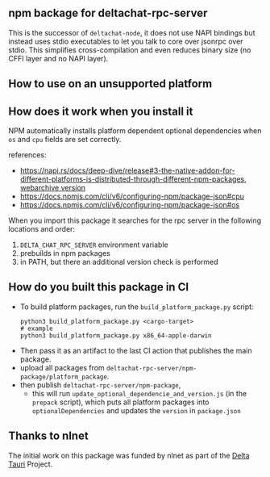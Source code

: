 ## npm backage for deltachat-rpc-server

This is the successor of `deltachat-node`,
it does not use NAPI bindings but instead uses stdio executables
to let you talk to core over jsonrpc over stdio.
This simplifies cross-compilation and even reduces binary size (no CFFI layer and no NAPI layer).

## How to use on an unsupported platform

<!-- todo instructions, will uses an env var for pointing to `deltachat-rpx-server` binary -->

## How does it work when you install it

NPM automatically installs platform dependent optional dependencies when `os` and `cpu` fields are set correctly.

references:
- https://napi.rs/docs/deep-dive/release#3-the-native-addon-for-different-platforms-is-distributed-through-different-npm-packages, [webarchive version](https://web.archive.org/web/20240309234250/https://napi.rs/docs/deep-dive/release#3-the-native-addon-for-different-platforms-is-distributed-through-different-npm-packages)
- https://docs.npmjs.com/cli/v6/configuring-npm/package-json#cpu
- https://docs.npmjs.com/cli/v6/configuring-npm/package-json#os

When you import this package it searches for the rpc server in the following locations and order:
1. `DELTA_CHAT_RPC_SERVER` environment variable
2. prebuilds in npm packages
3. in PATH, but there an additional version check is performed

## How do you built this package in CI

- To build platform packages, run the `build_platform_package.py` script:
    ```
    python3 build_platform_package.py <cargo-target>
    # example
    python3 build_platform_package.py x86_64-apple-darwin
    ```
- Then pass it as an artifact to the last CI action that publishes the main package.
- upload all packages from `deltachat-rpc-server/npm-package/platform_package`.
- then publish `deltachat-rpc-server/npm-package`,
  - this will run `update_optional_dependencie_and_version.js` (in the `prepack` script),
    which puts all platform packages into `optionalDependencies` and updates the `version` in `package.json`

## Thanks to nlnet

The initial work on this package was funded by nlnet as part of the [Delta Tauri](https://nlnet.nl/project/DeltaTauri/) Project.